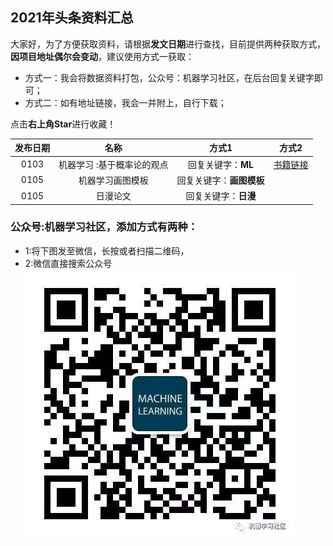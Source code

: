 ## 2021年头条资料汇总

大家好，为了方便获取资料，请根据**发文日期**进行查找，目前提供两种获取方式，**因项目地址偶尔会变动**，建议使用方式一获取：
- 方式一：我会将数据资料打包，公众号：机器学习社区，在后台回复关键字即可；
- 方式二：如有地址链接，我会一并附上，自行下载；

点击**右上角Star**进行收藏！

| 发布日期 |名称|方式1 |方式2|
| :---------:|:-----------:|:-----------:|:-----------:|
| 0103 |机器学习 :基于概率论的观点|回复关键字：**ML** |[书籍链接](https://github.com/probml/pml-book/releases/download/2020-12-28/pml1-2020-12-28.pdf)|
| 0105 | 机器学习画图模板 |回复关键字：**画图模板**  ||
| 0105 | 日漫论文 | 回复关键字：**日漫**  ||

### 公众号:**机器学习社区**，添加方式有两种：
- 1:将下图发至微信，长按或者扫描二维码，
- 2:微信直接搜索公众号
![机器学习社区](/2021/pic/WechatIMG14.jpeg)
